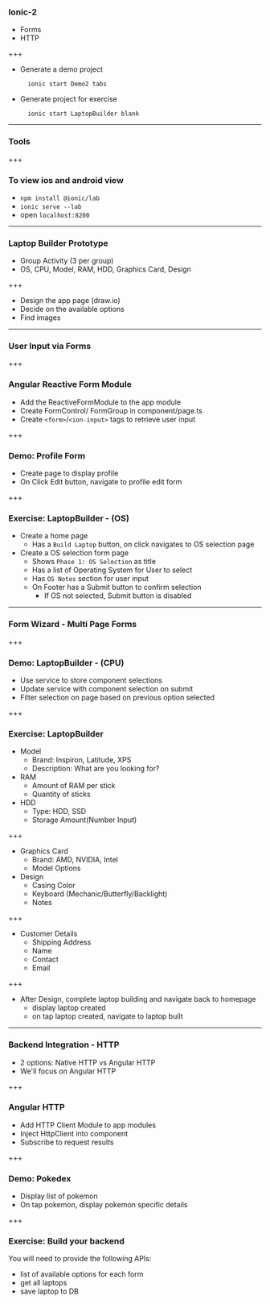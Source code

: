 ### Ionic-2 
- Forms
- HTTP

+++

- Generate a demo project
  ```
    ionic start Demo2 tabs
  ```
- Generate project for exercise
  ```
    ionic start LaptopBuilder blank
  ```

---

### Tools

+++

### To view ios and android view
- `npm install @ionic/lab`
- `ionic serve --lab`
- open `localhost:8200`

---

### Laptop Builder Prototype
- Group Activity (3 per group)
- OS, CPU, Model, RAM, HDD, Graphics Card, Design

+++

- Design the app page (draw.io)
- Decide on the available options
- Find images

---

### User Input via Forms

+++

### Angular Reactive Form Module
- Add the ReactiveFormModule to the app module
- Create FormControl/ FormGroup in component/page.ts
- Create `<form>`/`<ion-input>` tags to retrieve user input

+++

### Demo: Profile Form
- Create page to display profile
- On Click Edit button, navigate to profile edit form

+++

### Exercise: LaptopBuilder - (OS)
- Create a home page
  - Has a `Build Laptop` button, on click navigates to OS selection page
- Create a OS selection form page
  - Shows `Phase 1: OS Selection` as title
  - Has a list of Operating System for User to select
  - Has `OS Notes` section for user input
  - On Footer has a Submit button to confirm selection
    - If OS not selected, Submit button is disabled  

---

### Form Wizard - Multi Page Forms

+++ 

### Demo: LaptopBuilder - (CPU)
- Use service to store component selections
- Update service with component selection on submit
- Filter selection on page based on previous option selected

+++ 

### Exercise: LaptopBuilder
- Model
  - Brand: Inspiron, Latitude, XPS
  - Description: What are you looking for?
- RAM
  - Amount of RAM per stick
  - Quantity of sticks
- HDD
  - Type: HDD, SSD
  - Storage Amount(Number Input)

+++

- Graphics Card
  - Brand: AMD, NVIDIA, Intel
  - Model Options
- Design
  - Casing Color
  - Keyboard (Mechanic/Butterfly/Backlight)
  - Notes

+++

- Customer Details
  - Shipping Address
  - Name
  - Contact
  - Email

+++

- After Design, complete laptop building and navigate back to homepage
  - display laptop created
  - on tap laptop created, navigate to laptop built

---

### Backend Integration - HTTP
- 2 options: Native HTTP vs Angular HTTP
- We'll focus on Angular HTTP

+++

### Angular HTTP
- Add HTTP Client Module to app modules
- Inject HttpClient into component
- Subscribe to request results

+++

### Demo: Pokedex
- Display list of pokemon
- On tap pokemon, display pokemon specific details

+++

### Exercise: Build your backend
You will need to provide the following APIs:
- list of available options for each form
- get all laptops
- save laptop to DB

